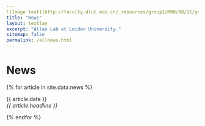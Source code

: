 ```yaml
---
![Image text](http://faculty.dlut.edu.cn/_resources/group1/M00/00/1E/ynZMhF8RfiKAYPa3AAEKMjZAwuA675.jpg)
title: "News"
layout: textlay
excerpt: "Allan Lab at Leiden University."
sitemap: false
permalink: /allnews.html
---
```


# News

{% for article in site.data.news %}
<p>{{ article.date }} <br>
<em>{{ article.headline }}</em></p>
{% endfor %}
